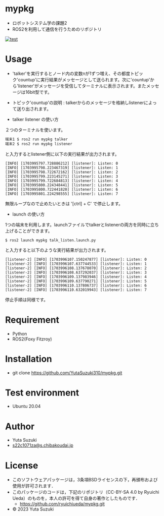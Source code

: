 # mypkg
* ロボットシステム学の課題2
* ROS2を利用して通信を行うためのリポジトリ

[![test](https://github.com/yutasuzuki310/mypkg/actions/workflows/test.yml/badge.svg)](https://github.com/yutasuzuki310/mypkg/actions/workflows/test.yml)

# Usage

* 'talker'を実行するとノード内の変数nが1ずつ増え、その都度トピック'countup'に実行結果がメッセージとして送られます。次に'countup'から'listener'がメッセージを受信してターミナルに表示されます。またメッセージは16bit型です。

* トピック'countup'の説明 : talkerからのメッセージを格納しlistenerによって送り出されます。


* talker listener の使い方

２つのターミナルを使います。

```bash
端末1 $ ros2 run mypkg talker
端末2 $ ros2 run mypkg listener
```
と入力するとlistener側に以下の実行結果が出力されます。

```
[INFO] [1703995797.728886212] [listener]: Listen: 0
[INFO] [1703995798.223467319] [listener]: Listen: 1
[INFO] [1703995798.722672162] [listener]: Listen: 2
[INFO] [1703995799.223145271] [listener]: Listen: 3
[INFO] [1703995799.722684813] [listener]: Listen: 4
[INFO] [1703995800.224348441] [listener]: Listen: 5
[INFO] [1703995800.722441820] [listener]: Listen: 6
[INFO] [1703995801.224298555] [listener]: Listen: 7
```

無限ループなので止めたいときは '[ctrl] + C' で停止します。


* launch の使い方

1つの端末を利用します。launchファイルでtalkerとlistenerの両方を同時に立ち上げることができます。

```
$ ros2 launch mypkg talk_listen.launch.py
```

と入力すると以下のような実行結果が出力されます。

```
[listener-2] [INFO] [1703996107.150247877] [listener]: Listen: 0
[listener-2] [INFO] [1703996107.637744533] [listener]: Listen: 1
[listener-2] [INFO] [1703996108.137678070] [listener]: Listen: 2
[listener-2] [INFO] [1703996108.637292037] [listener]: Listen: 3
[listener-2] [INFO] [1703996109.137983946] [listener]: Listen: 4
[listener-2] [INFO] [1703996109.637790271] [listener]: Listen: 5
[listener-2] [INFO] [1703996110.137806737] [listener]: Listen: 6
[listener-2] [INFO] [1703996110.632019943] [listener]: Listen: 7
```

停止手順は同様です。


# Requirement
* Python
* ROS2(Foxy Fitzroy)

# Installation
* git clone https://github.com/YutaSuzuki310/mypkg.git

# Test environment
* Ubuntu 20.04

# Author
* Yuta Suzuki
* s22c1071za@s.chibakoudai.jp

# License
* このソフトウェアパッケージは，3条項BSDライセンスの下，再頒布および使用が許可されます．
* このパッケージのコードは，下記のリポジトリ（CC-BY-SA 4.0 by Ryuichi Ueda）のものを，本人の許可を得て自身の著作としたものです．
  - https://github.com/ryuichiueda/mypkg.git
* © 2023 Yuta Suzuki
